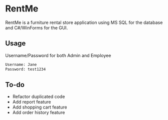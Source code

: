 # RentMe

RentMe is a furniture rental store application using MS SQL for the database and C#/WinForms for the GUI. 

## Usage

Username/Password for both Admin and Employee

```bash
Username: Jane
Password: test1234
```

## To-do
- Refactor duplicated code
- Add report feature
- Add shopping cart feature
- Add order history feature
